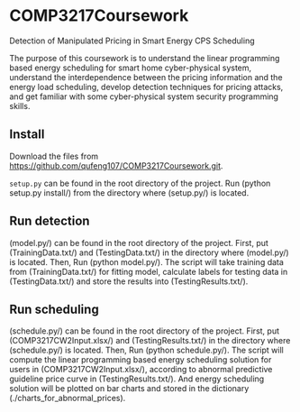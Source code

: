 # COMP3217Coursework

Detection of Manipulated Pricing in Smart Energy CPS Scheduling

The purpose of this coursework is to understand the linear programming based energy scheduling for smart home cyber-physical system, understand the interdependence between the pricing information and the energy load scheduling, develop detection techniques for pricing attacks, and get familiar with some cyber-physical system security programming skills.



## Install

Download the files from https://github.com/qufeng107/COMP3217Coursework.git. 

`setup.py` can be found in the root directory of the project. Run (python setup.py install/) from the directory where (setup.py/) is located.



## Run detection

(model.py/) can be found in the root directory of the project.
First, put (TrainingData.txt/) and (TestingData.txt/) in the directory where (model.py/) is located.
Then, Run (python model.py/). 
The script will take training data from (TrainingData.txt/) for fitting model, calculate labels for testing data in (TestingData.txt/) and store the results into (TestingResults.txt/).



## Run scheduling

(schedule.py/) can be found in the root directory of the project.
First, put (COMP3217CW2Input.xlsx/) and (TestingResults.txt/) in the directory where (schedule.py/) is located.
Then, Run (python schedule.py/).
The script will compute the linear programming based energy scheduling solution for users in (COMP3217CW2Input.xlsx/), according to abnormal predictive guideline price curve in (TestingResults.txt/). And energy scheduling solution will be plotted on bar charts and stored in the dictionary (./charts_for_abnormal_prices).
